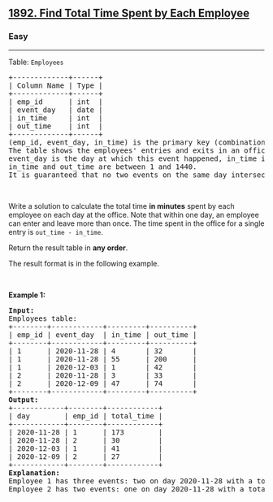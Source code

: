 <h2><a href="https://leetcode.com/problems/find-total-time-spent-by-each-employee/">1892. Find Total Time Spent by Each Employee</a></h2><h3>Easy</h3><hr><p>Table: <code>Employees</code></p>

<pre>
+-------------+------+
| Column Name | Type |
+-------------+------+
| emp_id      | int  |
| event_day   | date |
| in_time     | int  |
| out_time    | int  |
+-------------+------+
(emp_id, event_day, in_time) is the primary key (combinations of columns with unique values) of this table.
The table shows the employees&#39; entries and exits in an office.
event_day is the day at which this event happened, in_time is the minute at which the employee entered the office, and out_time is the minute at which they left the office.
in_time and out_time are between 1 and 1440.
It is guaranteed that no two events on the same day intersect in time, and in_time &lt; out_time.
</pre>

<p>&nbsp;</p>

<p>Write a solution to calculate the total time <strong>in minutes</strong> spent by each employee on each day at the office. Note that within one day, an employee can enter and leave more than once. The time spent in the office for a single entry is <code>out_time - in_time</code>.</p>

<p>Return the result table in <strong>any order</strong>.</p>

<p>The result format is in the following example.</p>

<p>&nbsp;</p>
<p><strong class="example">Example 1:</strong></p>

<pre>
<strong>Input:</strong> 
Employees table:
+--------+------------+---------+----------+
| emp_id | event_day  | in_time | out_time |
+--------+------------+---------+----------+
| 1      | 2020-11-28 | 4       | 32       |
| 1      | 2020-11-28 | 55      | 200      |
| 1      | 2020-12-03 | 1       | 42       |
| 2      | 2020-11-28 | 3       | 33       |
| 2      | 2020-12-09 | 47      | 74       |
+--------+------------+---------+----------+
<strong>Output:</strong> 
+------------+--------+------------+
| day        | emp_id | total_time |
+------------+--------+------------+
| 2020-11-28 | 1      | 173        |
| 2020-11-28 | 2      | 30         |
| 2020-12-03 | 1      | 41         |
| 2020-12-09 | 2      | 27         |
+------------+--------+------------+
<strong>Explanation:</strong> 
Employee 1 has three events: two on day 2020-11-28 with a total of (32 - 4) + (200 - 55) = 173, and one on day 2020-12-03 with a total of (42 - 1) = 41.
Employee 2 has two events: one on day 2020-11-28 with a total of (33 - 3) = 30, and one on day 2020-12-09 with a total of (74 - 47) = 27.
</pre>
